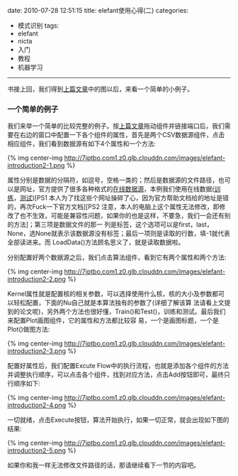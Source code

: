 date: 2010-07-28 12:51:15
title: elefant使用心得(二)
categories:
- 模式识别
tags:
- elefant
- nicta
- 入门
- 教程
- 机器学习
---

书接上回，我们得到[上篇文章](http://pinkyjie.com/2010/07/28/elefant使用心得一/)中的图以后，来看一个简单的小例子。

<!--more-->

### 一个简单的例子

我们来举一个简单的比较完整的例子。按[上篇文章](http://pinkyjie.com/2010/07/28/elefant使用心得一/)拖动组件并链接端口后，我们需要在右边的窗口中配置一下各个组件的属性，首先是两个CSV数据源组件，点击相应组件，我们看到数据源有如下4个属性和一个方法:


{% img center-img http://7jptbo.com1.z0.glb.clouddn.com/images/elefant-introduction2-1.png %}


属性分别是数据的分隔符，如逗号，空格一类的；然后是数据源的文件路径，也可以是网址，官方提供了很多各种格式的[在线数据源](http://elefant-svn.developer.nicta.com.au/elefant/data/)，本例我们使用在线数据([训练](http://elefant-svn.developer.nicta.com.au/elefant/data/csv/train_cl.csv)，[测试](http://elefant-svn.developer.nicta.com.au/elefant/data/csv/test_mu.csv))\[PS1  本人为了找这些个网址操碎了心，因为官方帮助文档给的地址是错的，再次Fuck一下官方文档\]\[PS2  注意，本人的电脑上这个属性无法修改，即修改了也不生效，可能是兼容性问题，如果你的也是这样，不要急，我们一会还有别的方法\]；第三项是数据文件的那一 列是标签，这个选项可以是first，last，None，选None就表示该数据源没有标签；最后一项则是读取的行数，填-1就代表全部读进来。而 LoadData()方法顾名思义了，就是读取数据啦。

分别配置好两个数据源之后，我们点击算法组件，看到它有两个属性和两个方法:


{% img center-img http://7jptbo.com1.z0.glb.clouddn.com/images/elefant-introduction2-2.png %}


Kernel属性就是配置核的相关参数，可以选择使用什么核，核的大小及参数都可以轻松配置，下面的Nu自己就是本算法独有的参数了(详细了解该算 法请看上文提到的论文呢)，另外两个方法也很好懂，Train()和Test()，训练和测试。最后我们来配置Plot画图组件，它的属性和方法都比较容 易，一个是画图标题，一个是Plot()做图方法:

{% img center-img http://7jptbo.com1.z0.glb.clouddn.com/images/elefant-introduction2-3.png %}

配置好属性后，我们配置Excute Flow中的执行流程，也就是添加各个组件的方法并调整执行顺序，可以点击各个组件，找到对应方法，点击Add按钮即可，最终只行顺序如下:

{% img center-img http://7jptbo.com1.z0.glb.clouddn.com/images/elefant-introduction2-4.png %}

一切就绪，点击Execute按钮，算法开始执行，如果一切正常，就会出现如下图的结果:


{% img center-img http://7jptbo.com1.z0.glb.clouddn.com/images/elefant-introduction2-5.png %}


如果你和我一样无法修改文件路径的话，那请继续看下一节的内容吧。
